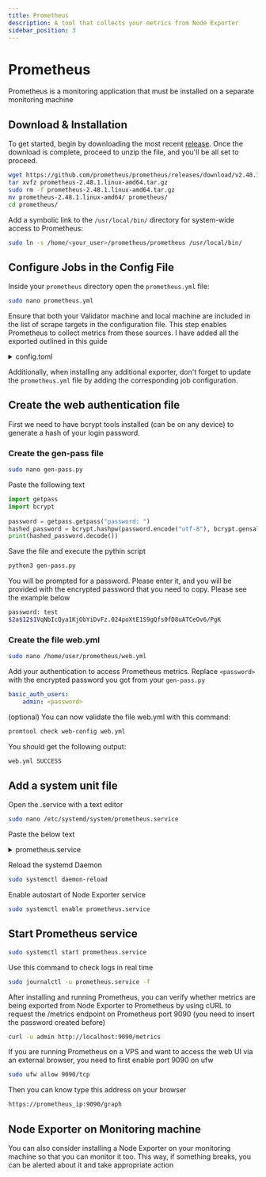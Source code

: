 ```yaml
---
title: Prometheus
description: A tool that collects your metrics from Node Exporter
sidebar_position: 3
---
```


# Prometheus

Prometheus is a monitoring application that must be installed on a separate monitoring machine

## Download & Installation

To get started, begin by downloading the most recent [release](https://github.com/prometheus/prometheus/releases). Once the download is complete, proceed to unzip the file, and you'll be all set to proceed.

```bash
wget https://github.com/prometheus/prometheus/releases/download/v2.48.1/prometheus-2.48.1.linux-amd64.tar.gz
tar xvfz prometheus-2.48.1.linux-amd64.tar.gz
sudo rm -f prometheus-2.48.1.linux-amd64.tar.gz
mv prometheus-2.48.1.linux-amd64/ prometheus/
cd prometheus/
```

Add a symbolic link to the `/usr/local/bin/` directory for system-wide access to Prometheus:

```bash
sudo ln -s /home/<your_user>/prometheus/prometheus /usr/local/bin/
```

## Configure Jobs in the Config File

Inside your `prometheus` directory open the `prometheus.yml` file:

```bash
sudo nano prometheus.yml
```

Ensure that both your Validator machine and local machine are included in the list of scrape targets in the configuration file. This step enables Prometheus to collect metrics from these sources. I have added all the exported outlined in this guide

<details>
<summary>config.toml</summary>
<p>

```yaml title="/home/<your_user>/prometheus/prometheus.yml"
scrape_configs:
  # Monitoring Node with prometheus installed
  - job_name: "monitor-hardware-metrics"
​
    # current machine ip and port
    static_configs:
      - targets: ["localhost:9100"]
​
  # Validator Host Hardware Metrics
  - job_name: "validator-hardware-metrics"
​
    # validator ip and port
    static_configs:
      - targets: ["validator_ip:9100"]
​
 # Validator Internal Metrics
  - job_name: "validator-internal-metrics"
​
    # validator ip and port
    static_configs:
      - targets: ["validator_ip:26660"]
  
 # Cosmos Validator Exporter
  - job_name: "cosmos-validator-exporter"

    # validator ip and port
    static_configs:
      - targets: ["<your_validator_ip>:9560"]

  # Cosmos Node Exporter
  - job_name: "cosmos-node-exporter"
    
    # validator ip and port
    static_configs:
      - targets: ["<your_validator_ip>:9500"]

  
```

</p>
</details>

Additionally, when installing any additional exporter, don't forget to update the `prometheus.yml` file by adding the corresponding job configuration.

## Create the web authentication file

First we need to have bcrypt tools installed (can be on any device) to generate a hash of your login password.

### Create the gen-pass file

```bash
sudo nano gen-pass.py
```

Paste the following text

```python title="gen-pass.py"
import getpass
import bcrypt
​
password = getpass.getpass("password: ")
hashed_password = bcrypt.hashpw(password.encode("utf-8"), bcrypt.gensalt())
print(hashed_password.decode())
```

Save the file and execute the pythin script

```bash
python3 gen-pass.py
```

You will be prompted for a password. Please enter it, and you will be provided with the encrypted password that you need to copy. Please see the example below

```bash
password: test
$2a$12$1VqNbIcQya1KjObYiDvFz.024poXtE1S9gQfs0fD8uATCeOv6/PgK
```

### Create the file web.yml

```bash
sudo nano /home/user/prometheus/web.yml
```

Add your authentication to access Prometheus metrics. Replace `<password>` with the encrypted password you got from your `gen-pass.py`

```yaml title="/home/user/prometheus/web.yml"
basic_auth_users:
    admin: <password>
```

(optional) You can now validate the file web.yml with this command:

```bash
promtool check web-config web.yml
```

You should get the following output:

```bash
web.yml SUCCESS
```

## Add a system unit file

Open the .service with a text editor

```bash
sudo nano /etc/systemd/system/prometheus.service
```

Paste the below text

<details>
<summary>prometheus.service</summary>
<p>

```bash title="/etc/systemd/system/prometheus.service"
[Unit]
Description=Preometheus
After=network-online.target
​
[Service]
User=youruser #modify this field with your user
TimeoutStartSec=0
CPUWeight=95
IOWeight=95
ExecStart=prometheus --config.file=/home/<your_user>/prometheus/prometheus.yml --web.config.file=/home/<your_user>/prometheus/web.yml --storage.tsdb.path=/home/<your_user>/prometheus/data
Restart=always
RestartSec=2
LimitNOFILE=800000
KillSignal=SIGTERM
​
[Install]
WantedBy=multi-user.target
```

</p>
</details>

Reload the systemd Daemon

```bash
sudo systemctl daemon-reload
```

Enable autostart of Node Exporter service

```bash
sudo systemctl enable prometheus.service
```

## Start Prometheus service

```bash
sudo systemctl start prometheus.service
```

Use this command to check logs in real time

```bash
sudo journalctl -u prometheus.service -f
```

After installing and running Prometheus, you can verify whether metrics are being exported from Node Exporter to Prometheus by using cURL to request the /metrics endpoint on Prometheus port 9090 (you need to insert the password created before)

```bash
curl -u admin http://localhost:9090/metrics
```

If you are running Prometheus on a VPS and want to access the web UI via an external browser, you need to first enable port 9090 on ufw

```bash
sudo ufw allow 9090/tcp
```

Then you can know type this address on your browser

```bash
https://prometheus_ip:9090/graph
```

## Node Exporter on Monitoring machine

You can also consider installing a Node Exporter on your monitoring machine so that you can monitor it too. This way, if something breaks, you can be alerted about it and take appropriate action
